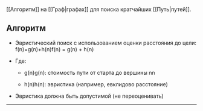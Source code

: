 [[Алгоритм]] на [[Граф|графах]] для поиска кратчайших [[Путь|путей]].

## Алгоритм

- Эвристический поиск с использованием оценки расстояния до цели: f(n)=g(n)+h(n)f(n) = g(n) + h(n)
    
- Где:
    
    - g(n)g(n): стоимость пути от старта до вершины nn
        
    - h(n)h(n): эвристика (например, евклидово расстояние)
        
- Эвристика должна быть допустимой (не переоценивать)
    

---